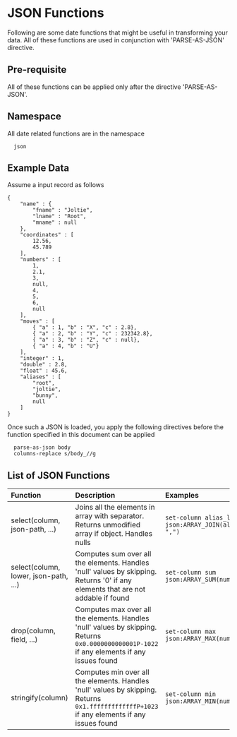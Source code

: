 # JSON Functions

Following are some date functions that might be useful in transforming your data. All of
these functions are used in conjunction with 'PARSE-AS-JSON' directive.

## Pre-requisite
All of these functions can be applied only after the directive 'PARSE-AS-JSON'.

## Namespace

All date related functions are in the namespace
```
  json
```

## Example Data

Assume a input record as follows

```
{
    "name" : {
        "fname" : "Joltie",
        "lname" : "Root",
        "mname" : null
    },
    "coordinates" : [
        12.56,
        45.789
    ],
    "numbers" : [
        1,
        2.1,
        3,
        null,
        4,
        5,
        6,
        null
    ],
    "moves" : [
        { "a" : 1, "b" : "X", "c" : 2.8},
        { "a" : 2, "b" : "Y", "c" : 232342.8},
        { "a" : 3, "b" : "Z", "c" : null},
        { "a" : 4, "b" : "U"}
    ],
    "integer" : 1,
    "double" : 2.8,
    "float" : 45.6,
    "aliases" : [
        "root",
        "joltie",
        "bunny",
        null
    ]
}
```

Once such a JSON is loaded, you apply the following directives before the function specified in this document can be applied
```
  parse-as-json body
  columns-replace s/body_//g
```

## List of JSON Functions

| Function | Description | Examples |
| :------- | :---------- | :------- |
|select(column, json-path, ...)| Joins all the elements in array with separator. Returns unmodified array if object. Handles nulls | ```set-column alias_list json:ARRAY_JOIN(aliases, ",")``` |
|select(column, lower, json-path, ...)|Computes sum over all the elements. Handles 'null' values by skipping. Returns '0' if any elements that are not addable if found | ```set-column sum json:ARRAY_SUM(numbers)``` |
|drop(column, field, ...)|Computes max over all the elements. Handles 'null' values by skipping. Returns ```0x0.0000000000001P-1022``` if any elements if any issues found | ```set-column max json:ARRAY_MAX(numbers)``` |
|stringify(column)|Computes min over all the elements. Handles 'null' values by skipping. Returns ```0x1.fffffffffffffP+1023``` if any elements if any issues found | ```set-column min json:ARRAY_MIN(numbers)``` |

